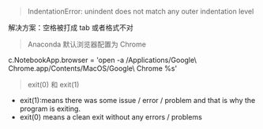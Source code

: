> IndentationError: unindent does not match any outer indentation level

解决方案：空格被打成 tab 或者格式不对



> Anaconda 默认浏览器配置为 Chrome


c.NotebookApp.browser = 'open -a /Applications/Google\ Chrome.app/Contents/MacOS/Google\ Chrome %s'



> exit(0) 和 exit(1)

- exit(1):means there was some issue / error / problem and that is why the program is exiting.
- exit(0) means a clean exit without any errors / problems